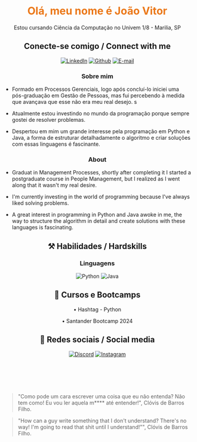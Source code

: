 <h1 align="center"style="color: #EB7819">Olá, meu nome é João Vitor</h1>
 <p align="center">Estou cursando Ciência da Computação no Univem 1/8 - Marilia, SP</p>

<h2 align="center">Conecte-se comigo / Connect with me</h2>


<div align="center">

[![LinkedIn](https://img.shields.io/badge/LinkedIn-0077B5?style=for-the-badge&logo=linkedin&logoColor=white)](https://www.linkedin.com/in/joaovitorgaiato) [![Github](https://img.shields.io/badge/Github-000?style=for-the-badge&logo=Github&logoColor=fffff)](https://github.com/JoaoGaiato) [![E-mail](https://img.shields.io/badge/-Email-000?style=for-the-badge&logo=microsoft-outlook&logoColor=White)](mailto:gaitojoaovitor@gmail.com)

</div>
<h3 align=center>Sobre mim</h3>


- Formado em Processos Gerenciais, logo após concluí-lo iniciei uma pós-graduação em Gestão de Pessoas, mas fui percebendo à medida que avançava que esse não era meu real desejo.
s

- Atualmente estou investindo no mundo da programação porque sempre gostei de resolver problemas.



- Despertou em mim um grande interesse pela programação em Python e Java, a forma de estruturar detalhadamente o algoritmo e criar soluções com essas linguagens é fascinante.

<h3 align=center>About</h3> 


- Graduat in Management Processes, shortly after completing it I started a postgraduate course in People Management, but I realized as I went along that it wasn't my real desire.


- I'm currently investing in the world of programming because I've always liked solving problems.


- A great interest in programming in Python and Java awoke in me, the way to structure the algorithm in detail and create solutions with these languages ​​is fascinating.


<h2 align="center"> ⚒️ Habilidades / Hardskills </h2>

<h3 align="center"> Linguagens </h3>

<div align="center">

![Python](https://img.shields.io/badge/python-3670A0?style=for-the-badge&logo=python&logoColor=ffdd54) ![Java](https://img.shields.io/badge/java-%23ED8B00.svg?style=for-the-badge&logo=openjdk&logoColor=white)
</div>

<h2 align="center"> 📖 Cursos e Bootcamps 
</h2>

<div align="center">
• Hashtag - Python

• Santander Bootcamp 2024
</div>

<h2 align="center"> 📱 Redes sociais / Social media 
</h2>

<div align="center">

[![Discord](https://img.shields.io/badge/Discord-7289DA?style=for-the-badge&logo=discord&logoColor=white)](https://discord.com/channels/@rhisen/) [![Instagram](https://img.shields.io/badge/-Instagram-%23E4405F?style=for-the-badge&logo=instagram&logoColor=white)](https://www.instagram.com/jao___vg?igsh=MWRndjUxM2p6bW5hbQ==)
</div>
<br>
<br>
<br>
<br>


>"Como pode um cara escrever uma coisa que eu não entenda? Não tem como! Eu vou ler aquela m**** até entender!", Clóvis de Barros Filho.

>"How can a guy write something that I don't understand? There's no way! I'm going to read that shit until I understand!"", Clóvis de Barros Filho.
